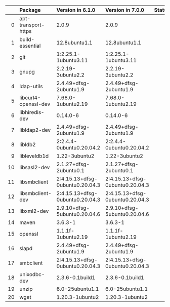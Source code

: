 <!-- markdown-link-check-disable -->

|    | Package              | Version in 6.1.0                | Version in 7.0.0                | Status   |
|---:|:---------------------|:--------------------------------|:--------------------------------|:---------|
|  0 | apt-transport-https  | 2.0.9                           | 2.0.9                           |          |
|  1 | build-essential      | 12.8ubuntu1.1                   | 12.8ubuntu1.1                   |          |
|  2 | git                  | 1:2.25.1-1ubuntu3.11            | 1:2.25.1-1ubuntu3.11            |          |
|  3 | gnupg                | 2.2.19-3ubuntu2.2               | 2.2.19-3ubuntu2.2               |          |
|  4 | ldap-utils           | 2.4.49+dfsg-2ubuntu1.9          | 2.4.49+dfsg-2ubuntu1.9          |          |
|  5 | libcurl4-openssl-dev | 7.68.0-1ubuntu2.19              | 7.68.0-1ubuntu2.19              |          |
|  6 | libhiredis-dev       | 0.14.0-6                        | 0.14.0-6                        |          |
|  7 | libldap2-dev         | 2.4.49+dfsg-2ubuntu1.9          | 2.4.49+dfsg-2ubuntu1.9          |          |
|  8 | libldb2              | 2:2.4.4-0ubuntu0.20.04.2        | 2:2.4.4-0ubuntu0.20.04.2        |          |
|  9 | libleveldb1d         | 1.22-3ubuntu2                   | 1.22-3ubuntu2                   |          |
| 10 | libsasl2-dev         | 2.1.27+dfsg-2ubuntu0.1          | 2.1.27+dfsg-2ubuntu0.1          |          |
| 11 | libsmbclient         | 2:4.15.13+dfsg-0ubuntu0.20.04.3 | 2:4.15.13+dfsg-0ubuntu0.20.04.3 |          |
| 12 | libsmbclient-dev     | 2:4.15.13+dfsg-0ubuntu0.20.04.3 | 2:4.15.13+dfsg-0ubuntu0.20.04.3 |          |
| 13 | libxml2-dev          | 2.9.10+dfsg-5ubuntu0.20.04.6    | 2.9.10+dfsg-5ubuntu0.20.04.6    |          |
| 14 | maven                | 3.6.3-1                         | 3.6.3-1                         |          |
| 15 | openssl              | 1.1.1f-1ubuntu2.19              | 1.1.1f-1ubuntu2.19              |          |
| 16 | slapd                | 2.4.49+dfsg-2ubuntu1.9          | 2.4.49+dfsg-2ubuntu1.9          |          |
| 17 | smbclient            | 2:4.15.13+dfsg-0ubuntu0.20.04.3 | 2:4.15.13+dfsg-0ubuntu0.20.04.3 |          |
| 18 | unixodbc-dev         | 2.3.6-0.1build1                 | 2.3.6-0.1build1                 |          |
| 19 | unzip                | 6.0-25ubuntu1.1                 | 6.0-25ubuntu1.1                 |          |
| 20 | wget                 | 1.20.3-1ubuntu2                 | 1.20.3-1ubuntu2                 |          |